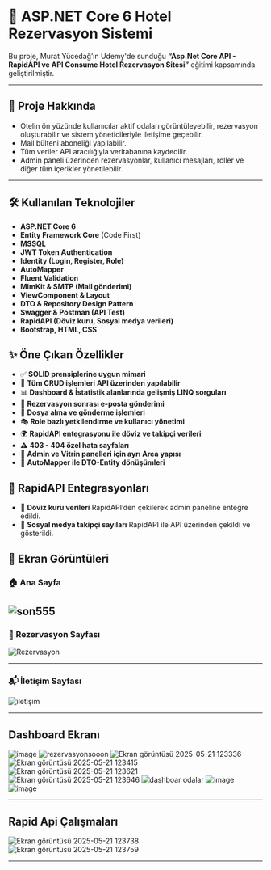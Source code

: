 # 🏨 ASP.NET Core 6 Hotel Rezervasyon Sistemi

Bu proje, Murat Yücedağ’ın Udemy'de sunduğu **“Asp.Net Core API - RapidAPI ve API Consume Hotel Rezervasyon Sitesi”** eğitimi kapsamında geliştirilmiştir.

---
## 📌 Proje Hakkında

- Otelin ön yüzünde kullanıcılar aktif odaları görüntüleyebilir, rezervasyon oluşturabilir ve sistem yöneticileriyle iletişime geçebilir.
- Mail bülteni aboneliği yapılabilir.
- Tüm veriler API aracılığıyla veritabanına kaydedilir.
- Admin paneli üzerinden rezervasyonlar, kullanıcı mesajları, roller ve diğer tüm içerikler yönetilebilir.
  
---

## 🛠️ Kullanılan Teknolojiler

- **ASP.NET Core 6**
- **Entity Framework Core** (Code First)
- **MSSQL**
- **JWT Token Authentication**
- **Identity (Login, Register, Role)**
- **AutoMapper**
- **Fluent Validation**
- **MimKit & SMTP (Mail gönderimi)**
- **ViewComponent & Layout**
- **DTO & Repository Design Pattern**
- **Swagger & Postman (API Test)**
- **RapidAPI (Döviz kuru, Sosyal medya verileri)**
- **Bootstrap, HTML, CSS**

## ✨ Öne Çıkan Özellikler

- ✅ **SOLID prensiplerine uygun mimari**
- 🔁 **Tüm CRUD işlemleri API üzerinden yapılabilir**
- 📊 **Dashboard & İstatistik alanlarında gelişmiş LINQ sorguları**
- 📩 **Rezervasyon sonrası e-posta gönderimi**
- 📁 **Dosya alma ve gönderme işlemleri**
- 🎭 **Role bazlı yetkilendirme ve kullanıcı yönetimi**
- 🌍 **RapidAPI entegrasyonu ile döviz ve takipçi verileri**
- ⚠️ **403 - 404 özel hata sayfaları**
- 🎯 **Admin ve Vitrin panelleri için ayrı Area yapısı**
- 🔄 **AutoMapper ile DTO-Entity dönüşümleri**

## 🔎 RapidAPI Entegrasyonları

- 💱 **Döviz kuru verileri** RapidAPI’den çekilerek admin paneline entegre edildi.
- 👥 **Sosyal medya takipçi sayıları** RapidAPI ile API üzerinden çekildi ve gösterildi.

## 📸 Ekran Görüntüleri

### 🏠 Ana Sayfa
![son555](https://github.com/user-attachments/assets/c2e25ce2-6d4c-4783-994c-29db7fc8eaf3)
---

### 📅 Rezervasyon Sayfası
![Rezervasyon](https://github.com/user-attachments/assets/e6d7c8e7-a85e-4cf3-b66c-57b3167c7219)

----

### 📬 İletişim Sayfası
![iletişim](https://github.com/user-attachments/assets/1bfaa671-1fd1-4663-bd1b-5aceedd58ced)

----

## Dashboard Ekranı
![image](https://github.com/user-attachments/assets/1c194aaf-e918-4350-953a-734682792e60)
![rezervasyonsooon](https://github.com/user-attachments/assets/8353c394-374e-4383-97d8-d7bdd1c11f99)
![Ekran görüntüsü 2025-05-21 123336](https://github.com/user-attachments/assets/56ad14c2-0528-4efd-b9c5-dc066b2d74f1)
![Ekran görüntüsü 2025-05-21 123415](https://github.com/user-attachments/assets/75807416-edec-4541-9354-5248241c1af3)
![Ekran görüntüsü 2025-05-21 123621](https://github.com/user-attachments/assets/369f5d1f-e996-42c9-b599-463c5c4e451e)
![Ekran görüntüsü 2025-05-21 123646](https://github.com/user-attachments/assets/081c76d7-6476-4196-bf1e-66a35259e0da)
![dashboar odalar](https://github.com/user-attachments/assets/9e1fcbf5-8845-4704-bc48-2be8f64a2149)
![image](https://github.com/user-attachments/assets/20f6dd05-e89c-4e99-98f1-436360623882)
![image](https://github.com/user-attachments/assets/f97b9cf2-dd6c-460e-bfc4-aa3023a453f7)

---

## Rapid Api Çalışmaları
![Ekran görüntüsü 2025-05-21 123738](https://github.com/user-attachments/assets/f34df4c5-dc72-4b12-a1e0-9b651748330c)
![Ekran görüntüsü 2025-05-21 123759](https://github.com/user-attachments/assets/bd3e22bd-b654-4f71-9993-4c2a22a2b603)


---









